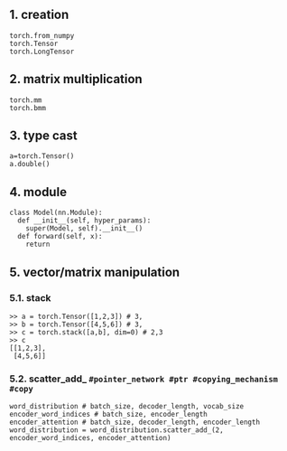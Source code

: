 ## 1. creation
~~~
torch.from_numpy
torch.Tensor
torch.LongTensor
~~~

## 2. matrix multiplication
~~~
torch.mm
torch.bmm
~~~

## 3. type cast
~~~
a=torch.Tensor()
a.double()
~~~

## 4. module
~~~
class Model(nn.Module):
  def __init__(self, hyper_params):
    super(Model, self).__init__()
  def forward(self, x):
    return
~~~

## 5. vector/matrix manipulation
### 5.1. stack
~~~
>> a = torch.Tensor([1,2,3]) # 3,
>> b = torch.Tensor([4,5,6]) # 3,
>> c = torch.stack([a,b], dim=0) # 2,3 
>> c
[[1,2,3],
 [4,5,6]] 
~~~
### 5.2. scatter_add_ ```#pointer_network #ptr #copying_mechanism #copy```
~~~
word_distribution # batch_size, decoder_length, vocab_size
encoder_word_indices # batch_size, encoder_length
encoder_attention # batch_size, decoder_length, encoder_length
word_distribution = word_distribution.scatter_add_(2, encoder_word_indices, encoder_attention)
~~~
